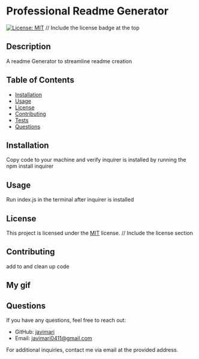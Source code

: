 # Professional Readme Generator
  
  [![License: MIT](https://img.shields.io/badge/License-MIT-yellow.svg)](https://opensource.org/licenses/MIT) // Include the license badge at the top
  
  ## Description
  A readme Generator to streamline readme creation
  
  ## Table of Contents
  - [Installation](#installation)
  - [Usage](#usage)
  - [License](#license)
  - [Contributing](#contributing)
  - [Tests](#tests)
  - [Questions](#questions)
  
  ## Installation
  Copy code to your machine and verify inquirer is installed by running the  npm install inquirer
  
  ## Usage
  Run index.js in the terminal after inquirer is installed
  
  ## License
  This project is licensed under the [MIT](https://opensource.org/licenses/MIT) license. // Include the license section
  
  ## Contributing
  add to and clean up code
  
  ## My gif
  
  
  ## Questions
  If you have any questions, feel free to reach out:
  - GitHub: [javimari](https://github.com/javimari)
  - Email: javimari0411@gmail.com
  
  For additional inquiries, contact me via email at the provided address.
  
